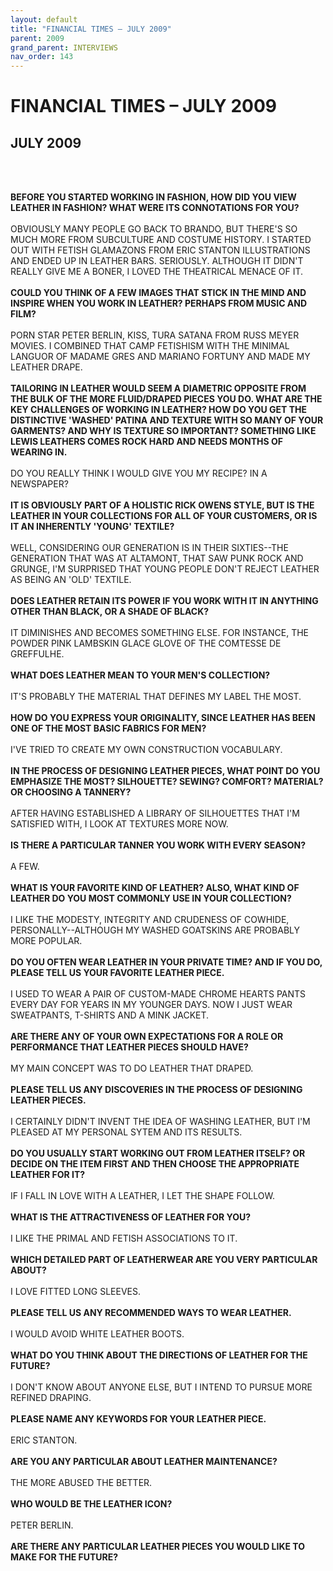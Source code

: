 ```yaml
---
layout: default
title: "FINANCIAL TIMES – JULY 2009"
parent: 2009
grand_parent: INTERVIEWS
nav_order: 143
---
```


# FINANCIAL TIMES – JULY 2009
## JULY 2009

<br><br></p>
<p><b>BEFORE YOU STARTED WORKING IN FASHION, HOW DID YOU VIEW LEATHER IN FASHION? WHAT WERE ITS CONNOTATIONS FOR YOU?</b> <br />
<br />
OBVIOUSLY MANY PEOPLE GO BACK TO BRANDO, BUT THERE'S SO MUCH MORE FROM SUBCULTURE AND COSTUME HISTORY. I STARTED OUT WITH FETISH GLAMAZONS FROM ERIC STANTON ILLUSTRATIONS AND ENDED UP IN LEATHER BARS. SERIOUSLY. ALTHOUGH IT DIDN'T REALLY GIVE ME A BONER, I LOVED THE THEATRICAL MENACE OF IT. <br />
<br />
<b>COULD YOU THINK OF A FEW IMAGES THAT STICK IN THE MIND AND INSPIRE WHEN YOU WORK IN LEATHER? PERHAPS FROM MUSIC AND FILM?</b> <br />
<br />
PORN STAR PETER BERLIN, KISS, TURA SATANA FROM RUSS MEYER MOVIES. I COMBINED THAT CAMP FETISHISM WITH THE MINIMAL LANGUOR OF MADAME GRES AND MARIANO FORTUNY AND MADE MY LEATHER DRAPE. <br />
<br />
<b>TAILORING IN LEATHER WOULD SEEM A DIAMETRIC OPPOSITE FROM THE BULK OF THE MORE FLUID/DRAPED PIECES YOU DO. WHAT ARE THE KEY CHALLENGES OF WORKING IN LEATHER? HOW DO YOU GET THE DISTINCTIVE 'WASHED' PATINA AND TEXTURE WITH SO MANY OF YOUR GARMENTS? AND WHY IS TEXTURE SO IMPORTANT? SOMETHING LIKE LEWIS LEATHERS COMES ROCK HARD AND NEEDS MONTHS OF WEARING IN.</b> <br />
<br />
DO YOU REALLY THINK I WOULD GIVE YOU MY RECIPE? IN A NEWSPAPER? <br />
<br />
<b>IT IS OBVIOUSLY PART OF A HOLISTIC RICK OWENS STYLE, BUT IS THE LEATHER IN YOUR COLLECTIONS FOR ALL OF YOUR CUSTOMERS, OR IS IT AN INHERENTLY 'YOUNG' TEXTILE?</b> <br />
<br />
WELL, CONSIDERING OUR GENERATION IS IN THEIR SIXTIES--THE GENERATION THAT WAS AT ALTAMONT, THAT SAW PUNK ROCK AND GRUNGE, I'M SURPRISED THAT YOUNG PEOPLE DON'T REJECT LEATHER AS BEING AN 'OLD' TEXTILE. <br />
<br />
<b>DOES LEATHER RETAIN ITS POWER IF YOU WORK WITH IT IN ANYTHING OTHER THAN BLACK, OR A SHADE OF BLACK?</b> <br />
<br />
IT DIMINISHES AND BECOMES SOMETHING ELSE. FOR INSTANCE, THE POWDER PINK LAMBSKIN GLACE GLOVE OF THE COMTESSE DE GREFFULHE. <br />
<br />
<b>WHAT DOES LEATHER MEAN TO YOUR MEN'S COLLECTION?</b> <br />
<br />
IT'S PROBABLY THE MATERIAL THAT DEFINES MY LABEL THE MOST. <br />
<br />
<b>HOW DO YOU EXPRESS YOUR ORIGINALITY, SINCE LEATHER HAS BEEN ONE OF THE MOST BASIC FABRICS FOR MEN?</b> <br />
<br />
I'VE TRIED TO CREATE MY OWN CONSTRUCTION VOCABULARY. <br />
<br />
<b>IN THE PROCESS OF DESIGNING LEATHER PIECES, WHAT POINT DO YOU EMPHASIZE THE MOST? SILHOUETTE? SEWING? COMFORT? MATERIAL? OR CHOOSING A TANNERY?</b> <br />
<br />
AFTER HAVING ESTABLISHED A LIBRARY OF SILHOUETTES THAT I'M SATISFIED WITH, I LOOK AT TEXTURES MORE NOW. <br />
<br />
<b>IS THERE A PARTICULAR TANNER YOU WORK WITH EVERY SEASON?</b> <br />
<br />
A FEW. <br />
<br />
<b>WHAT IS YOUR FAVORITE KIND OF LEATHER? ALSO, WHAT KIND OF LEATHER DO YOU MOST COMMONLY USE IN YOUR COLLECTION?</b> <br />
<br />
I LIKE THE MODESTY, INTEGRITY AND CRUDENESS OF COWHIDE, PERSONALLY--ALTHOUGH MY WASHED GOATSKINS ARE PROBABLY MORE POPULAR. <br />
<br />
<b>DO YOU OFTEN WEAR LEATHER IN YOUR PRIVATE TIME? AND IF YOU DO, PLEASE TELL US YOUR FAVORITE LEATHER PIECE.</b> <br />
<br />
I USED TO WEAR A PAIR OF CUSTOM-MADE CHROME HEARTS PANTS EVERY DAY FOR YEARS IN MY YOUNGER DAYS. NOW I JUST WEAR SWEATPANTS, T-SHIRTS AND A MINK JACKET. <br />
<br />
<b>ARE THERE ANY OF YOUR OWN EXPECTATIONS FOR A ROLE OR PERFORMANCE THAT LEATHER PIECES SHOULD HAVE?</b> <br />
<br />
MY MAIN CONCEPT WAS TO DO LEATHER THAT DRAPED. <br />
<br />
<b>PLEASE TELL US ANY DISCOVERIES IN THE PROCESS OF DESIGNING LEATHER PIECES.</b> <br />
<br />
I CERTAINLY DIDN'T INVENT THE IDEA OF WASHING LEATHER, BUT I'M PLEASED AT MY PERSONAL SYTEM AND ITS RESULTS. <br />
<br />
<b>DO YOU USUALLY START WORKING OUT FROM LEATHER ITSELF? OR DECIDE ON THE ITEM FIRST AND THEN CHOOSE THE APPROPRIATE LEATHER FOR IT?</b> <br />
<br />
IF I FALL IN LOVE WITH A LEATHER, I LET THE SHAPE FOLLOW. <br />
<br />
<b>WHAT IS THE ATTRACTIVENESS OF LEATHER FOR YOU?</b> <br />
<br />
I LIKE THE PRIMAL AND FETISH ASSOCIATIONS TO IT. <br />
<br />
<b>WHICH DETAILED PART OF LEATHERWEAR ARE YOU VERY PARTICULAR ABOUT?</b> <br />
<br />
I LOVE FITTED LONG SLEEVES. <br />
<br />
<b>PLEASE TELL US ANY RECOMMENDED WAYS TO WEAR LEATHER.</b> <br />
<br />
I WOULD AVOID WHITE LEATHER BOOTS. <br />
<br />
<b>WHAT DO YOU THINK ABOUT THE DIRECTIONS OF LEATHER FOR THE FUTURE?</b> <br />
<br />
I DON'T KNOW ABOUT ANYONE ELSE, BUT I INTEND TO PURSUE MORE REFINED DRAPING. <br />
<br />
<b>PLEASE NAME ANY KEYWORDS FOR YOUR LEATHER PIECE.</b> <br />
<br />
ERIC STANTON. <br />
<br />
<b>ARE YOU ANY PARTICULAR ABOUT LEATHER MAINTENANCE?</b> <br />
<br />
THE MORE ABUSED THE BETTER. <br />
<br />
<b>WHO WOULD BE THE LEATHER ICON?</b> <br />
<br />
PETER BERLIN. <br />
<br />
<b>ARE THERE ANY PARTICULAR LEATHER PIECES YOU WOULD LIKE TO MAKE FOR THE FUTURE?</b> <br />
<br />


